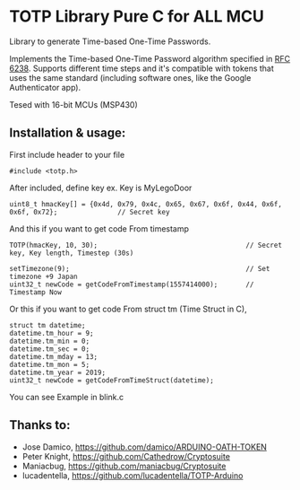 TOTP Library Pure C for ALL MCU
====================

Library to generate Time-based One-Time Passwords.

Implements the Time-based One-Time Password algorithm specified in [RFC 6238](https://tools.ietf.org/html/rfc6238). 
Supports different time steps and it's compatible with tokens that uses the same standard (including software ones, like the Google Authenticator app).

Tesed with 16-bit MCUs (MSP430)

Installation & usage:
--------------------
First include header to your file
```
#include <totp.h>
```
After included, define key ex. Key is MyLegoDoor
```
uint8_t hmacKey[] = {0x4d, 0x79, 0x4c, 0x65, 0x67, 0x6f, 0x44, 0x6f, 0x6f, 0x72};               // Secret key
```
And this if you want to get code From timestamp
```
TOTP(hmacKey, 10, 30);                                     // Secret key, Key length, Timestep (30s)

setTimezone(9);                                            // Set timezone +9 Japan
uint32_t newCode = getCodeFromTimestamp(1557414000);       // Timestamp Now
```
Or this if you want to get code From struct tm (Time Struct in C), 
```
struct tm datetime;
datetime.tm_hour = 9;
datetime.tm_min = 0;
datetime.tm_sec = 0;
datetime.tm_mday = 13;
datetime.tm_mon = 5;
datetime.tm_year = 2019;
uint32_t newCode = getCodeFromTimeStruct(datetime);
```

You can see Example in blink.c

Thanks to:
----------

* Jose Damico, https://github.com/damico/ARDUINO-OATH-TOKEN
* Peter Knight, https://github.com/Cathedrow/Cryptosuite
* Maniacbug, https://github.com/maniacbug/Cryptosuite
* lucadentella, https://github.com/lucadentella/TOTP-Arduino
